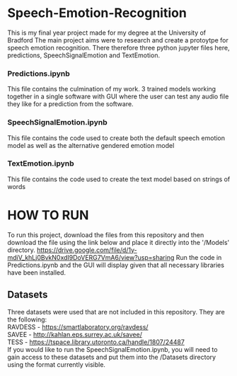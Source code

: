 # Speech-Emotion-Recognition
This is my final year project made for my degree at the University of Bradford
The main project aims were to research and create a protoytpe for speech emotion recognition.
There therefore three python jupyter files here, predictions, SpeechSignalEmotion and TextEmotion.

### Predictions.ipynb
This file contains the culmination of my work. 3 trained models working together in a single software with GUI where the user can test any audio file they like for a prediction from the software.

### SpeechSignalEmotion.ipynb
This file contains the code used to create both the default speech emotion model as well as the alternative gendered emotion model

### TextEmotion.ipynb
This file contains the code used to create the text model based on strings of words

# HOW TO RUN
To run this project, download the files from this repository and then download the file using the link below and place it directly into the '/Models' directory.
https://drive.google.com/file/d/1y-mdiV_khLj0BvkN0xdI9DoVERG7VmA6/view?usp=sharing
Run the code in Predictions.ipynb and the GUI will display given that all necessary libraries have been installed.

## Datasets
Three datasets were used that are not included in this repository. They are the following: \
RAVDESS - https://smartlaboratory.org/ravdess/ \
SAVEE - http://kahlan.eps.surrey.ac.uk/savee/ \
TESS - https://tspace.library.utoronto.ca/handle/1807/24487 \
If you would like to run the SpeechSignalEmotion.ipynb, you will need to gain access to these datasets and put them into the /Datasets directory using the format currently visible.
